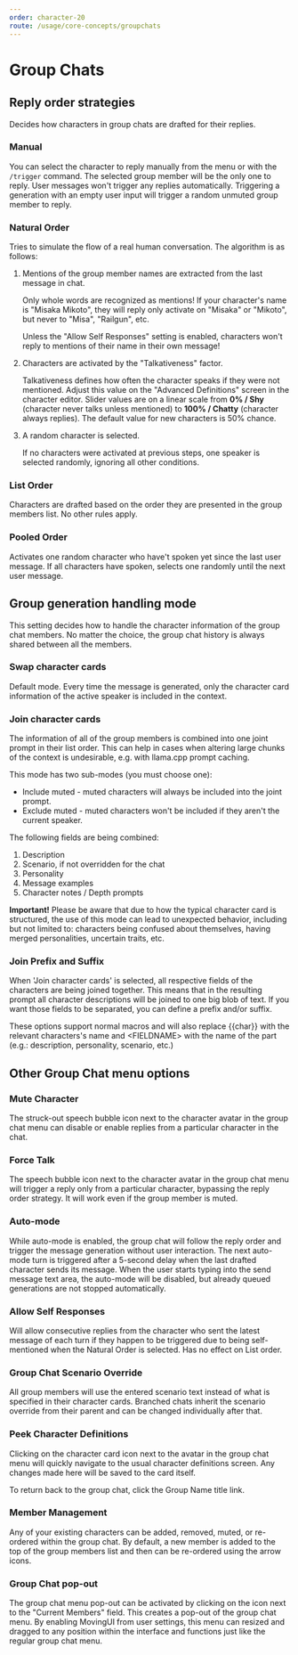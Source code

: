 ```yaml
---
order: character-20
route: /usage/core-concepts/groupchats
---
```


# Group Chats

## Reply order strategies

Decides how characters in group chats are drafted for their replies.

### Manual

You can select the character to reply manually from the menu or with the `/trigger` command. The selected group member will be the only one to reply. User messages won't trigger any replies automatically. Triggering a generation with an empty user input will trigger a random unmuted group member to reply.

### Natural Order

Tries to simulate the flow of a real human conversation. The algorithm is as follows:

1. Mentions of the group member names are extracted from the last message in chat.

    Only whole words are recognized as mentions! If your character's name is "Misaka Mikoto", they will reply only activate on "Misaka" or "Mikoto", but never to "Misa", "Railgun", etc.
    
    Unless the "Allow Self Responses" setting is enabled, characters won't reply to mentions of their name in their own message!

2. Characters are activated by the "Talkativeness" factor.

    Talkativeness defines how often the character speaks if they were not mentioned. Adjust this value on the "Advanced Definitions" screen in the character editor. Slider values are on a linear scale from **0% / Shy** (character never talks unless mentioned) to **100% / Chatty** (character always replies). The default value for new characters is 50% chance.

3. A random character is selected.

    If no characters were activated at previous steps, one speaker is selected randomly, ignoring all other conditions.

### List Order

Characters are drafted based on the order they are presented in the group members list. No other rules apply.

### Pooled Order

Activates one random character who have't spoken yet since the last user message. If all characters have spoken, selects one randomly until the next user message.

## Group generation handling mode

This setting decides how to handle the character information of the group chat members. No matter the choice, the group chat history is always shared between all the members.

### Swap character cards

Default mode. Every time the message is generated, only the character card information of the active speaker is included in the context.

### Join character cards

The information of all of the group members is combined into one joint prompt in their list order. This can help in cases when altering large chunks of the context is undesirable, e.g. with llama.cpp prompt caching.

This mode has two sub-modes (you must choose one):

* Include muted - muted characters will always be included into the joint prompt.
* Exclude muted - muted characters won't be included if they aren't the current speaker.

The following fields are being combined:

1. Description
2. Scenario, if not overridden for the chat
3. Personality
4. Message examples
5. Character notes / Depth prompts

**Important!** Please be aware that due to how the typical character card is structured, the use of this mode can lead to unexpected behavior, including but not limited to: characters being confused about themselves, having merged personalities, uncertain traits, etc.

### Join Prefix and Suffix

When 'Join character cards' is selected, all respective fields of the characters are being joined together. This means that in the resulting prompt all character descriptions will be joined to one big blob of text. If you want those fields to be separated, you can define a prefix and/or suffix.

These options support normal macros and will also replace \{\{char\}\} with the relevant characters's name and \<FIELDNAME\> with the name of the part (e.g.: description, personality, scenario, etc.)

## Other Group Chat menu options

### Mute Character

The struck-out speech bubble icon next to the character avatar in the group chat menu can disable or enable replies from a particular character in the chat.

### Force Talk

The speech bubble icon next to the character avatar in the group chat menu will trigger a reply only from a particular character, bypassing the reply order strategy. It will work even if the group member is muted.

### Auto-mode

While auto-mode is enabled, the group chat will follow the reply order and trigger the message generation without user interaction. The next auto-mode turn is triggered after a 5-second delay when the last drafted character sends its message. When the user starts typing into the send message text area, the auto-mode will be disabled, but already queued generations are not stopped automatically.

### Allow Self Responses

Will allow consecutive replies from the character who sent the latest message of each turn if they happen to be triggered due to being self-mentioned when the Natural Order is selected. Has no effect on List order.

### Group Chat Scenario Override

All group members will use the entered scenario text instead of what is specified in their character cards. Branched chats inherit the scenario override from their parent and can be changed individually after that.

### Peek Character Definitions

Clicking on the character card icon next to the avatar in the group chat menu will quickly navigate to the usual character definitions screen. Any changes made here will be saved to the card itself.

To return back to the group chat, click the Group Name title link.

### Member Management

Any of your existing characters can be added, removed, muted, or re-ordered within the group chat. By default, a new member is added to the top of the group members list and then can be re-ordered using the arrow icons.

### Group Chat pop-out

The group chat menu pop-out can be activated by clicking on the icon next to the "Current Members" field. This creates a pop-out of the group chat menu. By enabling MovingUI from user settings, this menu can resized and dragged to any position within the interface and functions just like the regular group chat menu.
